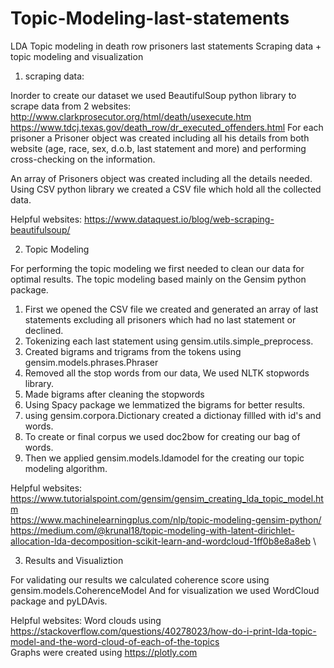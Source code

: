 # Topic-Modeling-last-statements
LDA Topic modeling in death row prisoners last statements
Scraping data + topic modeling and visualization

1) scraping data:

Inorder to create our dataset we used BeautifulSoup python library to scrape data from 2 websites:
http://www.clarkprosecutor.org/html/death/usexecute.htm \
https://www.tdcj.texas.gov/death_row/dr_executed_offenders.html
For each prisoner a Prisoner object was created including all his details from both website (age, race, sex, d.o.b, last statement and more) and performing cross-checking on the information.

An array of Prisoners object was created including all the details needed.
Using CSV python library we created a CSV file which hold all the collected data.

Helpful websites: 
https://www.dataquest.io/blog/web-scraping-beautifulsoup/

2) Topic Modeling

For performing the topic modeling we first needed to clean our data for optimal results.
The topic modeling based mainly on the Gensim python package.
1. First we opened the CSV file we created and generated an array of last statements excluding all prisoners which had no last statement or declined.
2. Tokenizing each last statement using gensim.utils.simple_preprocess.
3. Created bigrams and trigrams from the tokens using gensim.models.phrases.Phraser
4. Removed all the stop words from our data, We used NLTK stopwords library.
5. Made bigrams after cleaning the stopwords
6. Using Spacy package we lemmatized the bigrams for better results.
7. using gensim.corpora.Dictionary created a dictionay fillled with id's and words.
8. To create or final corpus we used doc2bow for creating our bag of words.
9. Then we applied gensim.models.ldamodel for the creating our topic modeling algorithm.

Helpful websites: 
https://www.tutorialspoint.com/gensim/gensim_creating_lda_topic_model.htm \
https://www.machinelearningplus.com/nlp/topic-modeling-gensim-python/ \
https://medium.com/@krunal18/topic-modeling-with-latent-dirichlet-allocation-lda-decomposition-scikit-learn-and-wordcloud-1ff0b8e8a8eb \

3) Results and Visualiztion

For validating our results we calculated coherence score using gensim.models.CoherenceModel
And for visualization we used WordCloud package and pyLDAvis.

Helpful websites:
Word clouds using https://stackoverflow.com/questions/40278023/how-do-i-print-lda-topic-model-and-the-word-cloud-of-each-of-the-topics \
Graphs were created using https://plotly.com


